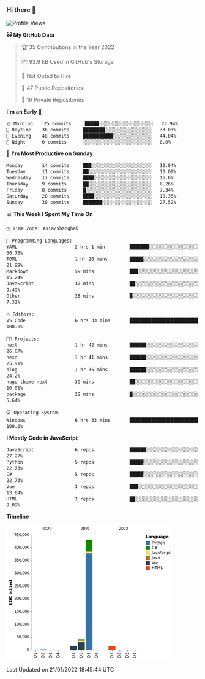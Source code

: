 ### Hi there 👋
<!--START_SECTION:waka-->
![Profile Views](http://img.shields.io/badge/Profile%20Views-0-blue)

**🐱 My GitHub Data** 

> 🏆 35 Contributions in the Year 2022
 > 
> 📦 93.9 kB Used in GitHub's Storage 
 > 
> 🚫 Not Opted to Hire
 > 
> 📜 47 Public Repositories 
 > 
> 🔑 16 Private Repositories  
 > 
**I'm an Early 🐤** 

```text
🌞 Morning    25 commits     █████░░░░░░░░░░░░░░░░░░░░   22.94% 
🌆 Daytime    36 commits     ████████░░░░░░░░░░░░░░░░░   33.03% 
🌃 Evening    48 commits     ███████████░░░░░░░░░░░░░░   44.04% 
🌙 Night      0 commits      ░░░░░░░░░░░░░░░░░░░░░░░░░   0.0%

```
📅 **I'm Most Productive on Sunday** 

```text
Monday       14 commits     ███░░░░░░░░░░░░░░░░░░░░░░   12.84% 
Tuesday      11 commits     ██░░░░░░░░░░░░░░░░░░░░░░░   10.09% 
Wednesday    17 commits     ████░░░░░░░░░░░░░░░░░░░░░   15.6% 
Thursday     9 commits      ██░░░░░░░░░░░░░░░░░░░░░░░   8.26% 
Friday       8 commits      █░░░░░░░░░░░░░░░░░░░░░░░░   7.34% 
Saturday     20 commits     ████░░░░░░░░░░░░░░░░░░░░░   18.35% 
Sunday       30 commits     ███████░░░░░░░░░░░░░░░░░░   27.52%

```


📊 **This Week I Spent My Time On** 

```text
⌚︎ Time Zone: Asia/Shanghai

💬 Programming Languages: 
YAML                     2 hrs 1 min         ███████░░░░░░░░░░░░░░░░░░   30.76% 
TOML                     1 hr 26 mins        █████░░░░░░░░░░░░░░░░░░░░   21.99% 
Markdown                 59 mins             ███░░░░░░░░░░░░░░░░░░░░░░   15.24% 
JavaScript               37 mins             ██░░░░░░░░░░░░░░░░░░░░░░░   9.49% 
Other                    28 mins             █░░░░░░░░░░░░░░░░░░░░░░░░   7.32%

🔥 Editors: 
VS Code                  6 hrs 33 mins       █████████████████████████   100.0%

🐱‍💻 Projects: 
next                     1 hr 42 mins        ██████░░░░░░░░░░░░░░░░░░░   26.07% 
hexo                     1 hr 41 mins        ██████░░░░░░░░░░░░░░░░░░░   25.91% 
blog                     1 hr 35 mins        ██████░░░░░░░░░░░░░░░░░░░   24.2% 
hugo-theme-next          39 mins             ██░░░░░░░░░░░░░░░░░░░░░░░   10.01% 
package                  22 mins             █░░░░░░░░░░░░░░░░░░░░░░░░   5.64%

💻 Operating System: 
Windows                  6 hrs 33 mins       █████████████████████████   100.0%

```

**I Mostly Code in JavaScript** 

```text
JavaScript               6 repos             ██████░░░░░░░░░░░░░░░░░░░   27.27% 
Python                   5 repos             █████░░░░░░░░░░░░░░░░░░░░   22.73% 
C#                       5 repos             █████░░░░░░░░░░░░░░░░░░░░   22.73% 
Vue                      3 repos             ███░░░░░░░░░░░░░░░░░░░░░░   13.64% 
HTML                     2 repos             ██░░░░░░░░░░░░░░░░░░░░░░░   9.09%

```


**Timeline**

![Chart not found](https://raw.githubusercontent.com/cesaryuan/cesaryuan/main/charts/bar_graph.png) 


 Last Updated on 21/01/2022 18:45:44 UTC
<!--END_SECTION:waka-->

<!--
**cesaryuan/Cesaryuan** is a ✨ _special_ ✨ repository because its `README.md` (this file) appears on your GitHub profile.

Here are some ideas to get you started:

- 🔭 I’m currently working on ...
- 🌱 I’m currently learning ...
- 👯 I’m looking to collaborate on ...
- 🤔 I’m looking for help with ...
- 💬 Ask me about ...
- 📫 How to reach me: ...
- 😄 Pronouns: ...
- ⚡ Fun fact: ...
-->
